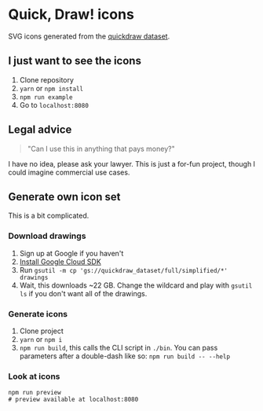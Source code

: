 # Quick, Draw! icons

SVG icons generated from the [quickdraw dataset](https://github.com/googlecreativelab/quickdraw-dataset).

## I just want to see the icons

1. Clone repository
2. `yarn` or `npm install`
3. `npm run example`
4. Go to `localhost:8080`

## Legal advice

> "Can I use this in anything that pays money?"

I have no idea, please ask your lawyer. This is just a for-fun project, though I could imagine commercial use cases.

## Generate own icon set

This is a bit complicated.

### Download drawings


1. Sign up at Google if you haven't
2. [Install Google Cloud SDK](https://cloud.google.com/sdk/docs/)
3. Run `gsutil -m cp 'gs://quickdraw_dataset/full/simplified/*' drawings`
4. Wait, this downloads ~22 GB. Change the wildcard and play with `gsutil ls` if you don't want all of the drawings.

### Generate icons

1. Clone project
2. `yarn` or `npm i`
3. `npm run build`, this calls the CLI script in `./bin`. You can pass parameters after a double-dash like so: `npm run build -- --help`

### Look at icons

    npm run preview
    # preview available at localhost:8080
